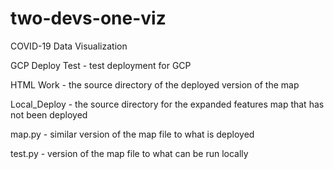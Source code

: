 # two-devs-one-viz
COVID-19 Data Visualization

GCP Deploy Test - test deployment for GCP

HTML Work - the source directory of the deployed version of the map

Local_Deploy - the source directory for the expanded features map that has not been deployed

map.py - similar version of the map file to what is deployed

test.py - version of the map file to what can be run locally
